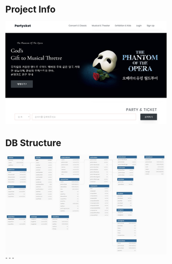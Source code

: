 # Project Info
<img src ="/projectimage/메인 헤더.PNG"/>

# DB Structure 
<img src ="/projectimage/dbdiagram.jpg"/>
-
-
-
